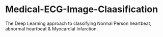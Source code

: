 # Medical-ECG-Image-Claasification
The Deep Learning approach to classifying Normal Person heartbeat, abnormal heartbeat &amp; Myocardial Infarction.
